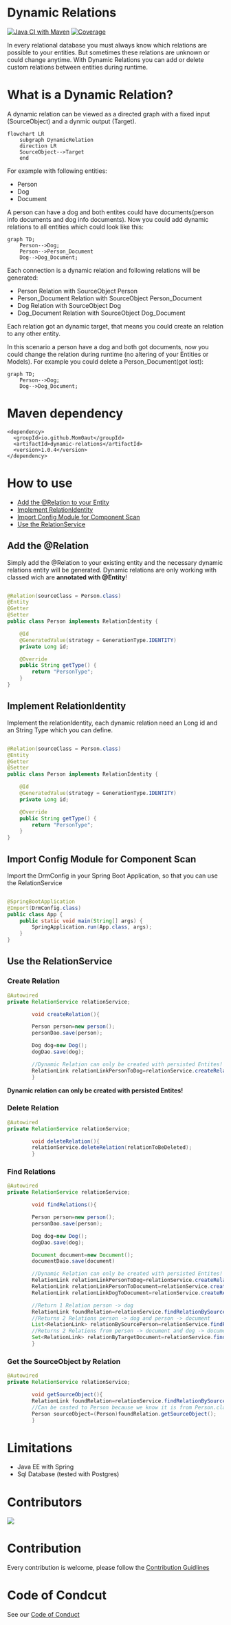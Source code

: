 # Dynamic Relations

[![Java CI with Maven](https://github.com/Mom0aut/DynamicRelations/actions/workflows/maven.yml/badge.svg)](https://github.com/Mom0aut/DynamicRelations/actions/workflows/maven.yml) [![Coverage](.github/badges/jacoco.svg)](https://github.com/Mom0aut/DynamicRelations/actions/workflows/maven.yml)

In every relational database you must always know which relations are possible to your entities. But sometimes these
relations are unknown or could change anytime. With Dynamic Relations you can add or delete custom relations between
entities during runtime.

# What is a Dynamic Relation?

A dynamic relation can be viewed as a directed graph with a fixed input (SourceObject) and a dynmic output (Target).

```mermaid
flowchart LR
    subgraph DynamicRelation
    direction LR
    SourceObject-->Target
    end
```

For example with following entities:

- Person
- Dog
- Document

A person can have a dog and both entites could have documents(person info documents and dog info documents). Now you
could add dynamic relations to all entities which could look like this:

```mermaid
graph TD;
    Person-->Dog;
    Person-->Person_Document
    Dog-->Dog_Document;
```

Each connection is a dynamic relation and following relations will be generated:

- Person Relation with SourceObject Person
- Person_Document Relation with SourceObject Person_Document
- Dog Relation with SourceObject Dog
- Dog_Document Relation with SourceObject Dog_Document

Each relation got an dynamic target, that means you could create an relation to any other entity.

In this scenario a person have a dog and both got documents, now you could change the relation during runtime (no
altering of your Entities or Models). For example you could delete a Person_Document(got lost):

```mermaid
graph TD;
    Person-->Dog;
    Dog-->Dog_Document;
```

# Maven dependency

```
<dependency>
  <groupId>io.github.Mom0aut</groupId>
  <artifactId>dynamic-relations</artifactId>
  <version>1.0.4</version>
</dependency>
```

# How to use

- [Add the @Relation to your Entity](#Relation)
- [Implement RelationIdentity](#RelationIdentity)
- [Import Config Module for Component Scan](#ImportConfig)
- [Use the RelationService](#RelationService)

## <a name="Relation"></a> Add the @Relation

Simply add the @Relation to your existing entity and the necessary dynamic relations entity will be generated. Dynamic
relations are only working with classed wich are **annotated with @Entity**!

```java

@Relation(sourceClass = Person.class)
@Entity
@Getter
@Setter
public class Person implements RelationIdentity {

    @Id
    @GeneratedValue(strategy = GenerationType.IDENTITY)
    private Long id;

    @Override
    public String getType() {
        return "PersonType";
    }
}

```

## <a name="RelationIdentity"></a> Implement RelationIdentity

Implement the relationIdentity, each dynamic relation need an Long id and an String Type which you can define.

```java

@Relation(sourceClass = Person.class)
@Entity
@Getter
@Setter
public class Person implements RelationIdentity {

    @Id
    @GeneratedValue(strategy = GenerationType.IDENTITY)
    private Long id;

    @Override
    public String getType() {
        return "PersonType";
    }
}

```

## <a name="ImportConfig"></a> Import Config Module for Component Scan

Import the DrmConfig in your Spring Boot Application, so that you can use the RelationService

```java

@SpringBootApplication
@Import(DrmConfig.class)
public class App {
    public static void main(String[] args) {
        SpringApplication.run(App.class, args);
    }
}
```

## <a name="RelationService"></a> Use the RelationService

### Create Relation

```java
@Autowired 
private RelationService relationService;

        void createRelation(){

        Person person=new person();
        personDao.save(person);

        Dog dog=new Dog();
        dogDao.save(dog);

        //Dynamic Relation can only be created with persisted Entites!
        RelationLink relationLinkPersonToDog=relationService.createRelation(person,dog);
        }

```

**Dynamic relation can only be created with persisted Entites!**

### Delete Relation

```java
@Autowired 
private RelationService relationService;

        void deleteRelation(){
        relationService.deleteRelation(relationToBeDeleted);
        }

```

### Find Relations

```java
@Autowired 
private RelationService relationService;

        void findRelations(){

        Person person=new person();
        personDao.save(person);

        Dog dog=new Dog();
        dogDao.save(dog);

        Document document=new Document();
        documentDaio.save(document)

        //Dynamic Relation can only be created with persisted Entites!
        RelationLink relationLinkPersonToDog=relationService.createRelation(person,dog);
        RelationLink relationLinkPersonToDocument=relationService.createRelation(person,document);
        RelationLink relationLinkDogToDocument=relationService.createRelation(dog,document);

        //Return 1 Relation person -> dog
        RelationLink foundRelation=relationService.findRelationBySourceObjectAndRelationIdentity(person,dog);
        //Returns 2 Relations person -> dog and person -> document
        List<RelationLink> relationBySourcePerson=relationService.findRelationBySourceObject(person);
        //Returns 2 Relations from person -> document and dog -> document
        Set<RelationLink> relationByTargetDocument=relationService.findRelationByTargetRelationIdentity(document);
        }

```

### Get the SourceObject by Relation

```java
@Autowired 
private RelationService relationService;

        void getSourceObject(){
        RelationLink foundRelation=relationService.findRelationBySourceObjectAndRelationIdentity(person,dog);
        //Can be casted to Person because we know it is from Person.class
        Person sourceObject=(Person)foundRelation.getSourceObject();
        }

```

# Limitations

- Java EE with Spring
- Sql Database (tested with Postgres)

# Contributors

<a href="https://github.com/Mom0aut/DynamicRelations/graphs/contributors">
  <img src="https://contrib.rocks/image?repo=Mom0aut/DynamicRelations" />
</a>

# Contribution

Every contribution is welcome, please follow
the [Contribution Guidlines](https://github.com/Mom0aut/DynamicRelations/blob/master/Contributing.md)

# Code of Condcut

See our [Code of Conduct](https://github.com/Mom0aut/DynamicRelations/blob/master/CODE_OF_CONDUCT.md)
